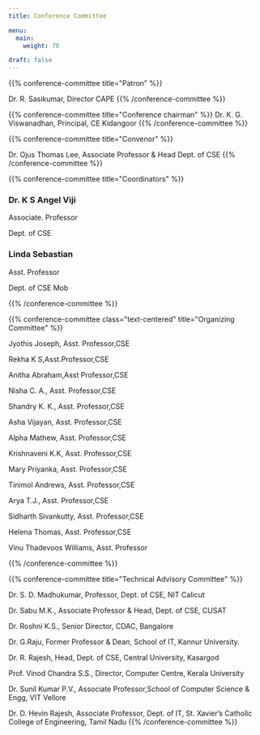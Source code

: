 ```yaml
---
title: Conference Committee

menu:
  main:
    weight: 70

draft: false    
---
```



<section class="conference-committe-members">
{{% conference-committee title="Patron" %}}


<!-- TODO: filter and search -->
Dr. R. Sasikumar, 
Director CAPE
{{% /conference-committee %}}


{{% conference-committee title="Conference chairman" %}}
Dr. K. G. Viswanadhan, 
Principal,
CE Kidangoor
{{% /conference-committee %}}

{{% conference-committee title="Convenor" %}}

Dr. Ojus Thomas Lee,
Associate Professor & Head
Dept. of CSE
{{% /conference-committee %}}

{{% conference-committee title="Coordinators" %}}
<h3>Dr. K S Angel Viji</h3>
<p>Associate. Professor
<p>Dept. of CSE

<h3>Linda Sebastian</h3>
<p>Asst. Professor</p>
<p>Dept. of CSE Mob</p>
{{% /conference-committee %}}

{{% conference-committee class="text-centered" title="Organizing Committee" %}}

<p>Jyothis Joseph, Asst. Professor,CSE</p>
<p>Rekha K S,Asst.Professor,CSE</p>
<p>Anitha Abraham,Asst Professor,CSE</p>
<p>Nisha C. A., Asst. Professor,CSE</p>
<p>Shandry K. K., Asst. Professor,CSE</p>
<p>Asha Vijayan, Asst. Professor,CSE</p>
<p>Alpha Mathew, Asst. Professor,CSE</p>
<p>Krishnaveni K.K, Asst. Professor,CSE</p>
<p>Mary Priyanka, Asst. Professor,CSE</p>
<p>Tinimol Andrews, Asst. Professor,CSE</p>
<p>Arya T.J., Asst. Professor,CSE</p>
<p>Sidharth Sivankutty, Asst. Professor,CSE</p>
<p>Helena Thomas, Asst. Professor,CSE</p>
<p>Vinu Thadevoos Williams, Asst. Professor</p>
{{% /conference-committee %}}

{{% conference-committee title="Technical Advisory Committee" %}}
<p>Dr. S. D. Madhukumar, Professor, Dept. of CSE, NIT Calicut
<p>Dr. Sabu M.K., Associate Professor & Head, Dept. of CSE, CUSAT
<p>Dr. Roshni K.S., Senior Director, CDAC, Bangalore
<p>Dr. G.Raju, Former Professor & Dean, School of IT, Kannur University.
<p>Dr. R. Rajesh, Head, Dept. of CSE, Central University, Kasargod
<p>Prof. Vinod Chandra S.S., Director, Computer Centre, Kerala University
<p>Dr. Sunil Kumar P.V., Associate Professor,School of Computer Science & Engg, VIT Vellore
<p>Dr. D. Hevin Rajesh, Associate Professor, Dept. of IT, St. Xavier’s Catholic College of 
Engineering, Tamil Nadu
{{% /conference-committee %}}
</section>

